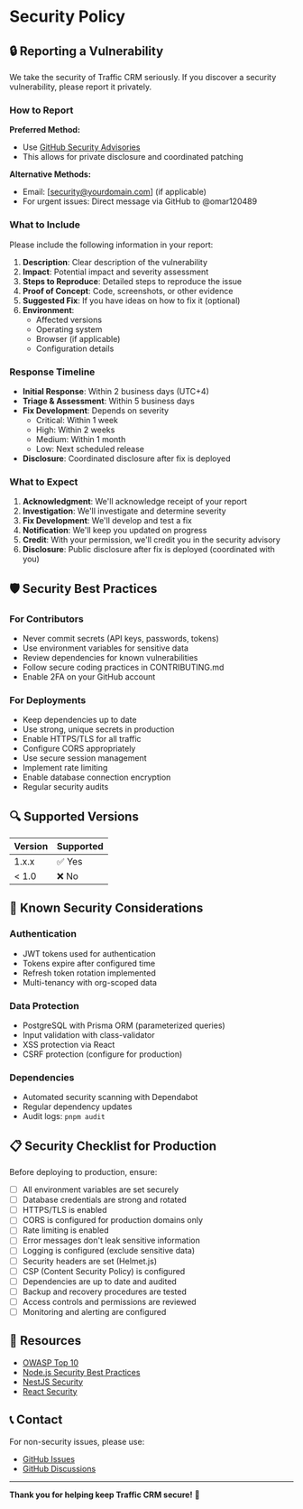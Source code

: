 # Security Policy

## 🔒 Reporting a Vulnerability

We take the security of Traffic CRM seriously. If you discover a security vulnerability, please report it privately.

### How to Report

**Preferred Method:**
- Use [GitHub Security Advisories](https://github.com/omar120489/-traffic-crm-frontend-ts/security/advisories/new)
- This allows for private disclosure and coordinated patching

**Alternative Methods:**
- Email: [security@yourdomain.com] (if applicable)
- For urgent issues: Direct message via GitHub to @omar120489

### What to Include

Please include the following information in your report:

1. **Description**: Clear description of the vulnerability
2. **Impact**: Potential impact and severity assessment
3. **Steps to Reproduce**: Detailed steps to reproduce the issue
4. **Proof of Concept**: Code, screenshots, or other evidence
5. **Suggested Fix**: If you have ideas on how to fix it (optional)
6. **Environment**: 
   - Affected versions
   - Operating system
   - Browser (if applicable)
   - Configuration details

### Response Timeline

- **Initial Response**: Within 2 business days (UTC+4)
- **Triage & Assessment**: Within 5 business days
- **Fix Development**: Depends on severity
  - Critical: Within 1 week
  - High: Within 2 weeks
  - Medium: Within 1 month
  - Low: Next scheduled release
- **Disclosure**: Coordinated disclosure after fix is deployed

### What to Expect

1. **Acknowledgment**: We'll acknowledge receipt of your report
2. **Investigation**: We'll investigate and determine severity
3. **Fix Development**: We'll develop and test a fix
4. **Notification**: We'll keep you updated on progress
5. **Credit**: With your permission, we'll credit you in the security advisory
6. **Disclosure**: Public disclosure after fix is deployed (coordinated with you)

## 🛡️ Security Best Practices

### For Contributors

- Never commit secrets (API keys, passwords, tokens)
- Use environment variables for sensitive data
- Review dependencies for known vulnerabilities
- Follow secure coding practices in CONTRIBUTING.md
- Enable 2FA on your GitHub account

### For Deployments

- Keep dependencies up to date
- Use strong, unique secrets in production
- Enable HTTPS/TLS for all traffic
- Configure CORS appropriately
- Use secure session management
- Implement rate limiting
- Enable database connection encryption
- Regular security audits

## 🔍 Supported Versions

| Version | Supported          |
| ------- | ------------------ |
| 1.x.x   | ✅ Yes             |
| < 1.0   | ❌ No              |

## 🚨 Known Security Considerations

### Authentication
- JWT tokens used for authentication
- Tokens expire after configured time
- Refresh token rotation implemented
- Multi-tenancy with org-scoped data

### Data Protection
- PostgreSQL with Prisma ORM (parameterized queries)
- Input validation with class-validator
- XSS protection via React
- CSRF protection (configure for production)

### Dependencies
- Automated security scanning with Dependabot
- Regular dependency updates
- Audit logs: `pnpm audit`

## 📋 Security Checklist for Production

Before deploying to production, ensure:

- [ ] All environment variables are set securely
- [ ] Database credentials are strong and rotated
- [ ] HTTPS/TLS is enabled
- [ ] CORS is configured for production domains only
- [ ] Rate limiting is enabled
- [ ] Error messages don't leak sensitive information
- [ ] Logging is configured (exclude sensitive data)
- [ ] Security headers are set (Helmet.js)
- [ ] CSP (Content Security Policy) is configured
- [ ] Dependencies are up to date and audited
- [ ] Backup and recovery procedures are tested
- [ ] Access controls and permissions are reviewed
- [ ] Monitoring and alerting are configured

## 🔗 Resources

- [OWASP Top 10](https://owasp.org/www-project-top-ten/)
- [Node.js Security Best Practices](https://nodejs.org/en/docs/guides/security/)
- [NestJS Security](https://docs.nestjs.com/security/authentication)
- [React Security](https://reactjs.org/docs/security.html)

## 📞 Contact

For non-security issues, please use:
- [GitHub Issues](https://github.com/omar120489/-traffic-crm-frontend-ts/issues)
- [GitHub Discussions](https://github.com/omar120489/-traffic-crm-frontend-ts/discussions)

---

**Thank you for helping keep Traffic CRM secure!** 🙏

